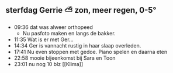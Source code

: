 ## sterfdag Gerrie ⛅ zon,  meer  regen, 0-5°
- 09:36 dat was alweer orthopeed
	- Nu pasfoto maken en langs de bakker.
- 11:35 Wat is er met Ger...
- 14:34 Ger is vannacht rustig in haar slaap overleden.
- 17:41 Nu even stoppen  met gedoe.  Piano spelen en daarna eten
- 22:58 mooie bijeenkomst bij Sara en Toon
- 23:01 nu nog 10 blz [[Klima]]